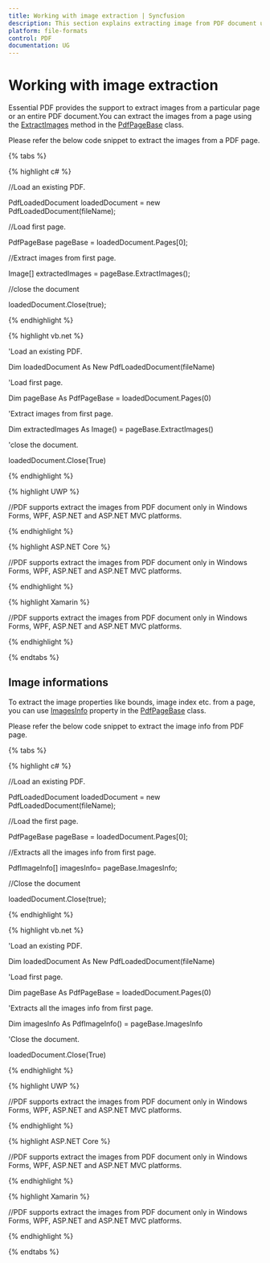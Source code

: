 ```yaml
---
title: Working with image extraction | Syncfusion
description: This section explains extracting image from PDF document using Essential PDF
platform: file-formats
control: PDF
documentation: UG
---
```

# Working with image extraction

Essential PDF provides the support to extract images from a particular page or an entire PDF document.You can extract the images from a page using the [ExtractImages](https://help.syncfusion.com/cr/file-formats/Syncfusion.Pdf.Base~Syncfusion.Pdf.PdfPageBase~ExtractImages().html) method in the [PdfPageBase](https://help.syncfusion.com/cr/file-formats/Syncfusion.Pdf.Base~Syncfusion.Pdf.PdfPageBase.html) class.

Please refer the below code snippet to extract the images from a PDF page.

{% tabs %}  

{% highlight c# %}


//Load an existing PDF.

PdfLoadedDocument loadedDocument = new PdfLoadedDocument(fileName);

//Load first page.

PdfPageBase pageBase = loadedDocument.Pages[0];

//Extract images from first page.

Image[] extractedImages = pageBase.ExtractImages();

//close the document

loadedDocument.Close(true);





{% endhighlight %}

{% highlight vb.net %}


'Load an existing PDF.

Dim loadedDocument As New PdfLoadedDocument(fileName)

'Load first page.

Dim pageBase As PdfPageBase = loadedDocument.Pages(0)

'Extract images from first page.

Dim extractedImages As Image() = pageBase.ExtractImages()

'close the document.

loadedDocument.Close(True)





{% endhighlight %}

{% highlight UWP %}

//PDF supports extract the images from PDF document only in Windows Forms, WPF, ASP.NET and ASP.NET MVC platforms.

{% endhighlight %}

{% highlight ASP.NET Core %}

//PDF supports extract the images from PDF document only in Windows Forms, WPF, ASP.NET and ASP.NET MVC platforms.

{% endhighlight %}

{% highlight Xamarin %}

//PDF supports extract the images from PDF document only in Windows Forms, WPF, ASP.NET and ASP.NET MVC platforms.

{% endhighlight %}

{% endtabs %}  


## Image informations

To extract the image properties like bounds, image index etc. from a page, you can use [ImagesInfo](https://help.syncfusion.com/cr/file-formats/Syncfusion.Pdf.Base~Syncfusion.Pdf.PdfPageBase~ImagesInfo.html) property in the [PdfPageBase](https://help.syncfusion.com/cr/file-formats/Syncfusion.Pdf.Base~Syncfusion.Pdf.PdfPageBase.html) class.

Please refer the below code snippet to extract the image info from PDF page.

{% tabs %}  

{% highlight c# %}


//Load an existing PDF.

PdfLoadedDocument loadedDocument = new PdfLoadedDocument(fileName);

//Load the first page.

PdfPageBase pageBase = loadedDocument.Pages[0];

//Extracts all the images info from first page.

PdfImageInfo[] imagesInfo= pageBase.ImagesInfo;

//Close the document

loadedDocument.Close(true);



{% endhighlight %}

{% highlight vb.net %}


'Load an existing PDF.

Dim loadedDocument As New PdfLoadedDocument(fileName)

'Load first page.

Dim pageBase As PdfPageBase = loadedDocument.Pages(0)

'Extracts all the images info from first page.

Dim imagesInfo As PdfImageInfo() = pageBase.ImagesInfo

'Close the document.

loadedDocument.Close(True)



{% endhighlight %}

{% highlight UWP %}

//PDF supports extract the images from PDF document only in Windows Forms, WPF, ASP.NET and ASP.NET MVC platforms.

{% endhighlight %}

{% highlight ASP.NET Core %}

//PDF supports extract the images from PDF document only in Windows Forms, WPF, ASP.NET and ASP.NET MVC platforms.

{% endhighlight %}

{% highlight Xamarin %}

//PDF supports extract the images from PDF document only in Windows Forms, WPF, ASP.NET and ASP.NET MVC platforms.

{% endhighlight %}

{% endtabs %}  